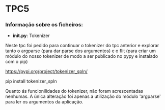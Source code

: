 
# TPC5

### Informação sobre os ficheiros:
* **__init__.py**: Tokenizer

Neste tpc foi pedido para continuar o tokenizer do tpc anterior e explorar tanto o argparse (para dar parse dos argumentos) e o flit (para criar um módulo do nosso tokenizer de modo a ser publicado no pypy e instalado com o pip)


https://pypi.org/project/tokenizer_spln/

pip install tokenizer_spln

Quanto ás funcionilidades do tokenizer, não foram acrescentadas nenhumas. A única alteração foi apenas a utilização do módulo 'argparse' para ler os argumentos da aplicação.